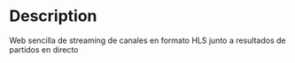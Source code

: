 # Description

Web sencilla de streaming de canales en formato HLS junto a resultados de partidos en directo
